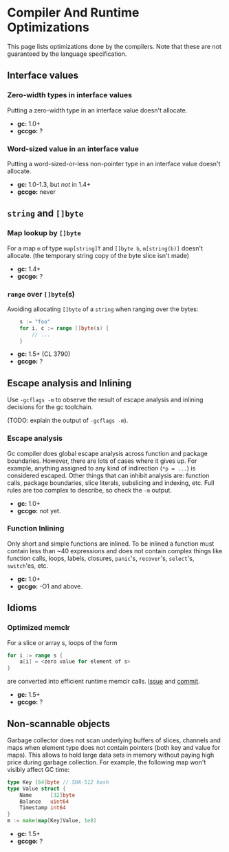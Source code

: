 # Compiler And Runtime Optimizations

This page lists optimizations done by the compilers. Note that these are not guaranteed by the language specification.

## Interface values

### Zero-width types in interface values

Putting a zero-width type in an interface value doesn't allocate.

* **gc:** 1.0+
* **gccgo:** ?

### Word-sized value in an interface value

Putting a word-sized-or-less non-pointer type in an interface value doesn't allocate.

* **gc:** 1.0-1.3, but *not* in 1.4+
* **gccgo:** never

## `string` and `[]byte`

### Map lookup by `[]byte`

For a map `m` of type `map[string]T` and `[]byte b`, `m[string(b)]` doesn't allocate. (the temporary string copy of the byte slice isn't made)

* **gc:** 1.4+
* **gccgo:** ?

### `range` over `[]byte`(s)

Avoiding allocating `[]byte` of a `string` when ranging over the bytes:

```go
	s := "foo"
	for i, c := range []byte(s) {
		// ...
	}
```

* **gc:** 1.5+ (CL 3790)
* **gccgo:** ?

## Escape analysis and Inlining

Use `-gcflags -m` to observe the result of escape analysis and inlining
decisions for the gc toolchain.

(TODO: explain the output of `-gcflags -m`).

### Escape analysis

Gc compiler does global escape analysis across function and package boundaries. However, there are lots of cases where it gives up. For example, anything assigned to any kind of indirection (`*p = ...`) is considered escaped. Other things that can inhibit analysis are: function calls, package boundaries, slice literals, subslicing and indexing, etc. Full rules are too complex to describe, so check the `-m` output.

* **gc:** 1.0+
* **gccgo:** not yet.

### Function Inlining

Only short and simple functions are inlined. To be inlined a function must contain less than ~40 expressions and does not contain complex things like function calls, loops, labels, closures, `panic`'s, `recover`'s, `select`'s, `switch`'es, etc.

* **gc:** 1.0+
* **gccgo:** -O1 and above.

## Idioms

### Optimized memclr

For a slice or array s, loops of the form

```go
for i := range s {
	a[i] = <zero value for element of s>
}
```

are converted into efficient runtime memclr calls. [Issue](https://github.com/golang/go/issues/5373) and [commit](https://golang.org/change/f03c9202c43e0abb130669852082117ca50aa9b1).

* **gc:** 1.5+
* **gccgo:** ?

## Non-scannable objects

Garbage collector does not scan underlying buffers of slices, channels and maps when element type does not contain pointers (both key and value for maps). This allows to hold large data sets in memory without paying high price during garbage collection. For example, the following map won't visibly affect GC time:

```go
type Key [64]byte // SHA-512 hash
type Value struct {
	Name      [32]byte
	Balance   uint64
	Timestamp int64
}
m := make(map[Key]Value, 1e8)
```

* **gc:** 1.5+
* **gccgo:** ?